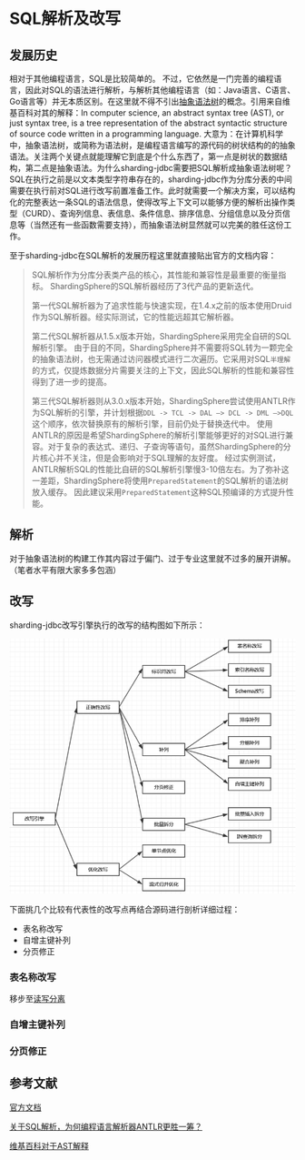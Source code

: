 # SQL解析及改写

## 发展历史

相对于其他编程语言，SQL是比较简单的。 不过，它依然是一门完善的编程语言，因此对SQL的语法进行解析，与解析其他编程语言（如：Java语言、C语言、Go语言等）并无本质区别。在这里就不得不引出[抽象语法树](https://en.wikipedia.org/wiki/Abstract_syntax_tree)的概念。引用来自维基百科对其的解释：In computer science, an abstract syntax tree (AST), or just syntax tree, is a tree representation of the abstract syntactic structure of source code written in a programming language. 大意为：在计算机科学中，抽象语法树，或简称为语法树，是编程语言编写的源代码的树状结构的的抽象语法。关注两个关键点就能理解它到底是个什么东西了，第一点是树状的数据结构，第二点是抽象语法。为什么sharding-jdbc需要把SQL解析成抽象语法树呢？SQL在执行之前是以文本类型字符串存在的，sharding-jdbc作为分库分表的中间需要在执行前对SQL进行改写前置准备工作。此时就需要一个解决方案，可以结构化的完整表达一条SQL的语法信息，使得改写上下文可以能够方便的解析出操作类型（CURD）、查询列信息、表信息、条件信息、排序信息、分组信息以及分页信息等（当然还有一些函数需要支持），而抽象语法树显然就可以完美的胜任这份工作。

至于sharding-jdbc在SQL解析的发展历程这里就直接贴出官方的文档内容：

> SQL解析作为分库分表类产品的核心，其性能和兼容性是最重要的衡量指标。 ShardingSphere的SQL解析器经历了3代产品的更新迭代。
>
> 第一代SQL解析器为了追求性能与快速实现，在1.4.x之前的版本使用Druid作为SQL解析器。经实际测试，它的性能远超其它解析器。
>
> 第二代SQL解析器从1.5.x版本开始，ShardingSphere采用完全自研的SQL解析引擎。 由于目的不同，ShardingSphere并不需要将SQL转为一颗完全的抽象语法树，也无需通过访问器模式进行二次遍历。它采用对SQL`半理解`的方式，仅提炼数据分片需要关注的上下文，因此SQL解析的性能和兼容性得到了进一步的提高。
>
> 第三代SQL解析器则从3.0.x版本开始，ShardingSphere尝试使用ANTLR作为SQL解析的引擎，并计划根据`DDL -> TCL -> DAL –> DCL -> DML –>DQL`这个顺序，依次替换原有的解析引擎，目前仍处于替换迭代中。 使用ANTLR的原因是希望ShardingSphere的解析引擎能够更好的对SQL进行兼容。对于复杂的表达式、递归、子查询等语句，虽然ShardingSphere的分片核心并不关注，但是会影响对于SQL理解的友好度。 经过实例测试，ANTLR解析SQL的性能比自研的SQL解析引擎慢3-10倍左右。为了弥补这一差距，ShardingSphere将使用`PreparedStatement`的SQL解析的语法树放入缓存。 因此建议采用`PreparedStatement`这种SQL预编译的方式提升性能。

## 解析

对于抽象语法树的构建工作其内容过于偏门、过于专业这里就不过多的展开讲解。（笔者水平有限大家多多包涵）

## 改写

sharding-jdbc改写引擎执行的改写的结构图如下所示：

![](./images/06_01.png)

下面挑几个比较有代表性的改写点再结合源码进行剖析详细过程：

- 表名称改写
- 自增主键补列
- 分页修正

### 表名称改写

移步至[读写分离](./read_write_splitting.md)

### 自增主键补列

### 分页修正





## 参考文献

[官方文档](https://shardingsphere.apache.org/document/current/cn/features/sharding/principle/rewrite/)

[关于SQL解析，为何编程语言解析器ANTLR更胜一筹？ ](http://www.sohu.com/a/270427972_411876)

[维基百科对于AST解释](https://en.wikipedia.org/wiki/Abstract_syntax_tree)